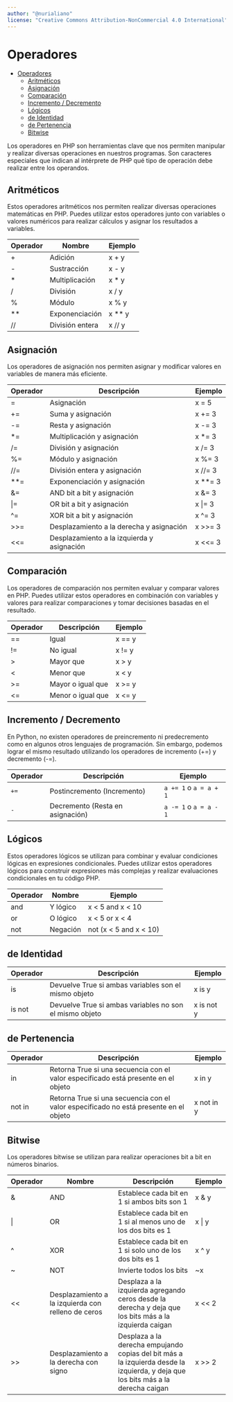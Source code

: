 ```yaml
---
author: "@nurialiano"
license: "Creative Commons Attribution-NonCommercial 4.0 International"
---
```


# Operadores

- [Operadores](#operadores)
  - [Aritméticos](#aritméticos)
  - [Asignación](#asignación)
  - [Comparación](#comparación)
  - [Incremento / Decremento](#incremento--decremento)
  - [Lógicos](#lógicos)
  - [de Identidad](#de-identidad)
  - [de Pertenencia](#de-pertenencia)
  - [Bitwise](#bitwise)

Los operadores en PHP son herramientas clave que nos permiten manipular y realizar diversas operaciones en nuestros programas. Son caracteres especiales que indican al intérprete de PHP qué tipo de operación debe realizar entre los operandos.

## Aritméticos

Estos operadores aritméticos nos permiten realizar diversas operaciones matemáticas en PHP. Puedes utilizar estos operadores junto con variables o valores numéricos para realizar cálculos y asignar los resultados a variables.

| Operador  | Nombre          | Ejemplo     |
|-----------|-----------------|-------------|
| +         | Adición         | x + y       |
| -         | Sustracción     | x - y       |
| *         | Multiplicación  | x * y       |
| /         | División        | x / y       |
| %         | Módulo          | x % y       |
| **        | Exponenciación  | x ** y      |
| //        | División entera | x // y      |

## Asignación

Los operadores de asignación nos permiten asignar y modificar valores en variables de manera más eficiente.

| Operador | Descripción                     | Ejemplo      |
|----------|---------------------------------|--------------|
| =        | Asignación                      | x = 5        |
| +=       | Suma y asignación               | x += 3       |
| -=       | Resta y asignación              | x -= 3       |
| *=       | Multiplicación y asignación     | x *= 3       |
| /=       | División y asignación           | x /= 3       |
| %=       | Módulo y asignación             | x %= 3       |
| //=      | División entera y asignación    | x //= 3      |
| **=      | Exponenciación y asignación     | x **= 3      |
| &=       | AND bit a bit y asignación      | x &= 3       |
| \|=      | OR bit a bit y asignación       | x \|= 3      |
| ^=       | XOR bit a bit y asignación      | x ^= 3       |
| >>=      | Desplazamiento a la derecha y asignación | x >>= 3 |
| <<=      | Desplazamiento a la izquierda y asignación | x <<= 3 |

## Comparación

Los operadores de comparación nos permiten evaluar y comparar valores en PHP. Puedes utilizar estos operadores en combinación con variables y valores para realizar comparaciones y tomar decisiones basadas en el resultado.

| Operador | Descripción                 | Ejemplo     |
|----------|-----------------------------|-------------|
| ==       | Igual                       | x == y      |
| !=       | No igual                    | x != y      |
| >        | Mayor que                   | x > y       |
| <        | Menor que                   | x < y       |
| >=       | Mayor o igual que           | x >= y      |
| <=       | Menor o igual que           | x <= y      |

## Incremento / Decremento

En Python, no existen operadores de preincremento ni predecremento como en algunos otros lenguajes de programación. Sin embargo, podemos lograr el mismo resultado utilizando los operadores de incremento (+=) y decremento (-=).

| Operador | Descripción                    | Ejemplo           |
|----------|--------------------------------|-------------------|
| `+=`       | Postincremento (Incremento)    | `a += 1` o `a = a + 1`             |
| `-`       | Decremento (Resta en asignación)    | `a -= 1` o `a = a - 1`             |

## Lógicos

Estos operadores lógicos se utilizan para combinar y evaluar condiciones lógicas en expresiones condicionales. Puedes utilizar estos operadores lógicos para construir expresiones más complejas y realizar evaluaciones condicionales en tu código PHP.

| Operador | Nombre                         | Ejemplo                            |
|----------|--------------------------------|------------------------------------|
| and      | Y lógico                       | x < 5 and x < 10                   |
| or       | O lógico                       | x < 5 or x < 4                     |
| not      | Negación                       | not (x < 5 and x < 10)             |

## de Identidad

| Operador | Descripción                                    | Ejemplo             |
|----------|-----------------------------------------------|----------------------|
| is       | Devuelve True si ambas variables son el mismo objeto   | x is y      |
| is not   | Devuelve True si ambas variables no son el mismo objeto | x is not y |

## de Pertenencia

| Operador | Descripción                                    | Ejemplo                 |
|----------|-----------------------------------------------|-------------------------|
| in       | Retorna True si una secuencia con el valor especificado está presente en el objeto   | x in y                  |
| not in   | Retorna True si una secuencia con el valor especificado no está presente en el objeto | x not in y              |

## Bitwise

Los operadores bitwise se utilizan para realizar operaciones bit a bit en números binarios.

| Operador | Nombre  | Descripción                                               | Ejemplo   |
|----------|---------|----------------------------------------------------------|-----------|
| &        | AND     | Establece cada bit en 1 si ambos bits son 1             | x & y     |
| \|       | OR      | Establece cada bit en 1 si al menos uno de los dos bits es 1  | x \| y    |
| ^        | XOR     | Establece cada bit en 1 si solo uno de los dos bits es 1  | x ^ y     |
| ~        | NOT     | Invierte todos los bits                                  | ~x        |
| <<       | Desplazamiento a la izquierda con relleno de ceros     | Desplaza a la izquierda agregando ceros desde la derecha y deja que los bits más a la izquierda caigan   | x << 2    |
| >>       | Desplazamiento a la derecha con signo                 | Desplaza a la derecha empujando copias del bit más a la izquierda desde la izquierda, y deja que los bits más a la derecha caigan | x >> 2    |